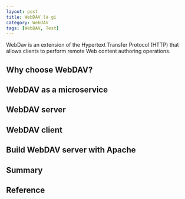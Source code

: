 ```yaml
---
layout: post
title: WebDAV là gì
category: WebDAV
tags: [WebDAV, Test]
---
```


WebDav is an extension of the Hypertext Transfer Protocol (HTTP) that allows clients to perform remote Web content authoring operations.

## Why choose WebDAV?

## WebDAV as a microservice

## WebDAV server

## WebDAV client

## Build WebDAV server with Apache

## Summary

## Reference
